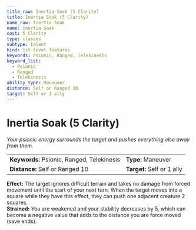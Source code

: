 ```yaml
---
title_raw: Inertia Soak (5 Clarity)
title: Inertia Soak (5 Clarity)
name_raw: Inertia Soak
name: Inertia Soak
cost: 5 Clarity
type: classes
subtype: talent
kind: 1st-level features
keywords: Psionic, Ranged, Telekinesis
keyword_list:
  - Psionic
  - Ranged
  - Telekinesis
ability_type: Maneuver
distance: Self or Ranged 10
target: Self or 1 ally
---
```


# Inertia Soak (5 Clarity)

*Your psionic energy surrounds the target and pushes everything else away from them.*

|                                            |                            |
| :----------------------------------------- | :------------------------- |
| **Keywords:** Psionic, Ranged, Telekinesis | **Type:** Maneuver         |
| **Distance:** Self or Ranged 10            | **Target:** Self or 1 ally |

**Effect:** The target ignores difficult terrain and takes no damage from forced movement until the start of your next turn. When the target moves into a square while they have this effect, they can push one adjacent creature 2 squares.\
**Strained:** You are weakened and your stability decreases by 5, which can become a negative value that adds to the distance you are force moved (save ends).
